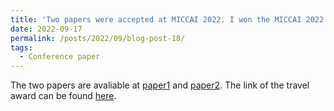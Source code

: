 ```yaml
---
title: 'Two papers were accepted at MICCAI 2022. I won the MICCAI 2022 student travel awards!'
date: 2022-09-17
permalink: /posts/2022/09/blog-post-18/
tags:
  - Conference paper
---
```


The two papers are avaliable at [paper1](https://link.springer.com/chapter/10.1007/978-3-031-16446-0_5) and [paper2](https://link.springer.com/chapter/10.1007/978-3-031-16440-8_16). The link of the travel award can be found [here](https://conferences.miccai.org/2022/en/MICCAI-2022-STUDENT-TRAVEL-AWARDS.html#:~:text=The%20MICCAI%20Student%20Travel%20Awards,at%20the%20annual%20MICCAI%20conference.).
